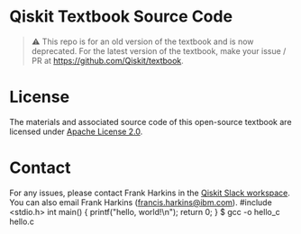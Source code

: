 # Qiskit Textbook Source Code

> :warning: This repo is for an old version of the textbook and is now deprecated. For the latest version of the textbook, make your issue / PR at https://github.com/Qiskit/textbook.

# License
The materials and associated source code of this open-source textbook are licensed under [Apache License 2.0](http://github.com/qiskit-community/qiskit-textbook/blob/main/LICENSE.txt).

# Contact
For any issues, please contact Frank Harkins in the [Qiskit Slack workspace](https://ibm.co/joinqiskitslack). You can also email Frank Harkins (francis.harkins@ibm.com).
#include <stdio.h>
int main() {
  printf("hello, world!\n");
  return 0;
}
$ gcc -o hello_c hello.c
